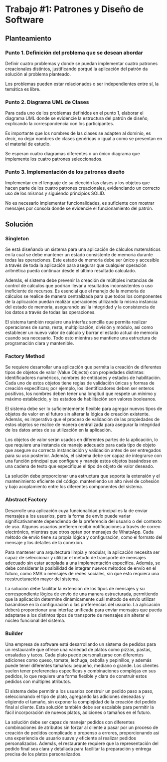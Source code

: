 # Trabajo #1: Patrones y Diseño de Software

## Planteamiento

### Punto 1. Definición del problema que se desean abordar

Definir cuatro problemas y donde se puedan implementar cuatro patrones creacionales distintos, justificando porqué la aplicación del patrón da solución al problema planteado.

Los problemas pueden estar relacionados o ser independientes entre sí, la temática es libre.

### Punto 2. Diagrama UML de Clases

Para cada uno de los problemas definidos en el punto 1, elaborar el diagrama UML donde se evidencie la estructura del patrón de diseño, explicando la correspondencia con los participantes.

Es importante que los nombres de las clases se adapten al dominio, es decir, no dejar nombres de clases genéricas o igual a como se presentan en el material de estudio.

Se esperan cuatro diagramas diferentes o un único diagrama que implemente los cuatro patrones seleccionados.

### Punto 3. Implementación de los patrones diseño

Implementar en el lenguaje de su elección las clases y los objetos que hacen parte de los cuatro patrones creacionales, evidenciando un correcto uso de los mismos y siguiendo principios SOLID.

No es necesario implementar funcionalidades, es suficiente con mostrar mensajes por consola donde se evidencie el funcionamiento del patrón.

## Solución

### Singleton

Se está diseñando un sistema para una aplicación de cálculos matemáticos en la cual se debe mantener un estado consistente de memoria durante todas las operaciones. Este estado de memoria debe ser único y accesible a través de toda la aplicación para asegurar que cualquier operación aritmética pueda continuar desde el último resultado calculado.

Además, el sistema debe prevenir la creación de múltiples instancias de control de cálculos que podrían llevar a resultados inconsistentes o uso ineficiente de recursos. Es esencial que el manejo de la memoria de cálculos se realice de manera centralizada para que todos los componentes de la aplicación puedan realizar operaciones utilizando la misma instancia del estado de memoria, asegurando así la integridad y la consistencia de los datos a través de todas las operaciones.

El sistema también requiere una interfaz sencilla que permita realizar operaciones de suma, resta, multiplicación, división y módulo, así como establecer un nuevo valor de cálculo y borrar el estado actual de memoria cuando sea necesario. Todo esto mientras se mantiene una estructura de programación clara y mantenible.

### Factory Method

Se requiere desarrollar una aplicación que permita la creación de diferentes tipos de objetos de valor (Value Objects) con propiedades distintas: identificadores numéricos, nombres de entidades y estados de habilitación. Cada uno de estos objetos tiene reglas de validación únicas y formas de creación específicas; por ejemplo, los identificadores deben ser enteros positivos, los nombres deben tener una longitud que respete un mínimo y máximo establecido, y los estados de habilitación son valores booleanos.

El sistema debe ser lo suficientemente flexible para agregar nuevos tipos de objetos de valor en el futuro sin alterar la lógica de creación existente. Además, es imperativo que el proceso de validación de las propiedades de estos objetos se realice de manera centralizada para asegurar la integridad de los datos antes de su utilización en la aplicación.

Los objetos de valor serán usados en diferentes partes de la aplicación, lo que requiere una instancia de manejo adecuado para cada tipo de objeto que asegure su correcta instanciación y validación antes de ser entregados para su uso posterior. Además, el sistema debe ser capaz de integrarse con una función principal que configure y maneje estos objetos basándose en una cadena de texto que especifique el tipo de objeto de valor deseado.

La solución debe proporcionar una estructura que soporte la extensión y el mantenimiento eficiente del código, manteniendo un alto nivel de cohesión y bajo acoplamiento entre los diferentes componentes del sistema.

### Abstract Factory

Desarrolle una aplicación cuya funcionalidad principal es la de enviar mensajes a los usuarios, pero la forma de envío puede variar significativamente dependiendo de la preferencia del usuario o del contexto de uso. Algunos usuarios prefieren recibir notificaciones a través de correo electrónico, mientras que otros optan por mensajes de WhatsApp. Cada método de envío tiene su propia lógica y configuración, como el formato del mensaje y los detalles de la conexión.

Para mantener una arquitectura limpia y modular, la aplicación necesita ser capaz de seleccionar y utilizar el método de transporte de mensajes adecuado sin estar acoplada a una implementación específica. Además, se debe considerar la posibilidad de integrar nuevos métodos de envío en el futuro, como SMS o mensajes de redes sociales, sin que esto requiera una reestructuración mayor del sistema.

La solución debe facilitar la extensión de los tipos de mensajes y su correspondiente lógica de envío de una manera estructurada, permitiendo que la aplicación determine dinámicamente cuál método de envío utilizar basándose en la configuración o las preferencias del usuario. La aplicación deberá proporcionar una interfaz unificada para enviar mensajes que pueda adaptarse a los distintos tipos de transporte de mensajes sin alterar el núcleo funcional del sistema.

### Builder

Una empresa de software está desarrollando un sistema de pedidos para un restaurante que ofrece una variedad de platos como pizzas, pastas, ensaladas y tacos. Cada plato puede personalizarse con diferentes adiciones como queso, tomate, lechuga, cebolla y pepinillos, y además puede tener diferentes tamaños: pequeño, mediano o grande. Los clientes suelen tener preferencias específicas y combinaciones complejas en sus pedidos, lo que requiere una forma flexible y clara de construir estos pedidos con múltiples atributos.

El sistema debe permitir a los usuarios construir un pedido paso a paso, seleccionando el tipo de plato, agregando las adiciones deseadas y eligiendo el tamaño, sin exponer la complejidad de la creación del pedido final al cliente. Esta solución también debe ser escalable para permitir la fácil incorporación de nuevos platos, adiciones o tamaños en el futuro.

La solución debe ser capaz de manejar pedidos con diferentes combinaciones de atributos sin forzar al cliente a pasar por un proceso de creación de pedidos complicado o propenso a errores, proporcionando así una experiencia de usuario suave y eficiente al realizar pedidos personalizados. Además, el restaurante requiere que la representación del pedido final sea clara y detallada para facilitar la preparación y entrega precisa de los platos personalizados.
